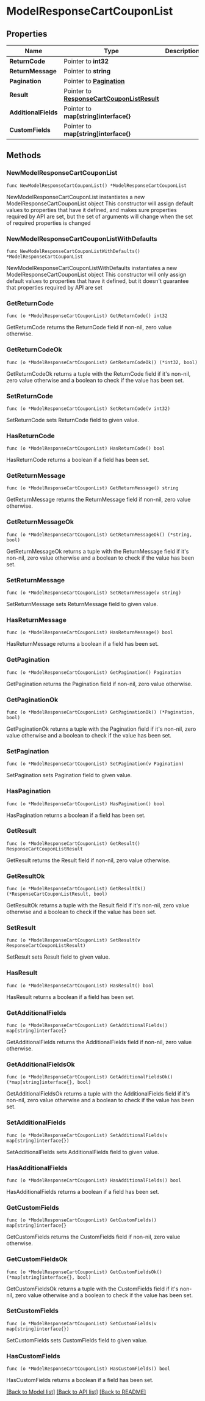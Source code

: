 # ModelResponseCartCouponList

## Properties

Name | Type | Description | Notes
------------ | ------------- | ------------- | -------------
**ReturnCode** | Pointer to **int32** |  | [optional] 
**ReturnMessage** | Pointer to **string** |  | [optional] 
**Pagination** | Pointer to [**Pagination**](Pagination.md) |  | [optional] 
**Result** | Pointer to [**ResponseCartCouponListResult**](ResponseCartCouponListResult.md) |  | [optional] 
**AdditionalFields** | Pointer to **map[string]interface{}** |  | [optional] 
**CustomFields** | Pointer to **map[string]interface{}** |  | [optional] 

## Methods

### NewModelResponseCartCouponList

`func NewModelResponseCartCouponList() *ModelResponseCartCouponList`

NewModelResponseCartCouponList instantiates a new ModelResponseCartCouponList object
This constructor will assign default values to properties that have it defined,
and makes sure properties required by API are set, but the set of arguments
will change when the set of required properties is changed

### NewModelResponseCartCouponListWithDefaults

`func NewModelResponseCartCouponListWithDefaults() *ModelResponseCartCouponList`

NewModelResponseCartCouponListWithDefaults instantiates a new ModelResponseCartCouponList object
This constructor will only assign default values to properties that have it defined,
but it doesn't guarantee that properties required by API are set

### GetReturnCode

`func (o *ModelResponseCartCouponList) GetReturnCode() int32`

GetReturnCode returns the ReturnCode field if non-nil, zero value otherwise.

### GetReturnCodeOk

`func (o *ModelResponseCartCouponList) GetReturnCodeOk() (*int32, bool)`

GetReturnCodeOk returns a tuple with the ReturnCode field if it's non-nil, zero value otherwise
and a boolean to check if the value has been set.

### SetReturnCode

`func (o *ModelResponseCartCouponList) SetReturnCode(v int32)`

SetReturnCode sets ReturnCode field to given value.

### HasReturnCode

`func (o *ModelResponseCartCouponList) HasReturnCode() bool`

HasReturnCode returns a boolean if a field has been set.

### GetReturnMessage

`func (o *ModelResponseCartCouponList) GetReturnMessage() string`

GetReturnMessage returns the ReturnMessage field if non-nil, zero value otherwise.

### GetReturnMessageOk

`func (o *ModelResponseCartCouponList) GetReturnMessageOk() (*string, bool)`

GetReturnMessageOk returns a tuple with the ReturnMessage field if it's non-nil, zero value otherwise
and a boolean to check if the value has been set.

### SetReturnMessage

`func (o *ModelResponseCartCouponList) SetReturnMessage(v string)`

SetReturnMessage sets ReturnMessage field to given value.

### HasReturnMessage

`func (o *ModelResponseCartCouponList) HasReturnMessage() bool`

HasReturnMessage returns a boolean if a field has been set.

### GetPagination

`func (o *ModelResponseCartCouponList) GetPagination() Pagination`

GetPagination returns the Pagination field if non-nil, zero value otherwise.

### GetPaginationOk

`func (o *ModelResponseCartCouponList) GetPaginationOk() (*Pagination, bool)`

GetPaginationOk returns a tuple with the Pagination field if it's non-nil, zero value otherwise
and a boolean to check if the value has been set.

### SetPagination

`func (o *ModelResponseCartCouponList) SetPagination(v Pagination)`

SetPagination sets Pagination field to given value.

### HasPagination

`func (o *ModelResponseCartCouponList) HasPagination() bool`

HasPagination returns a boolean if a field has been set.

### GetResult

`func (o *ModelResponseCartCouponList) GetResult() ResponseCartCouponListResult`

GetResult returns the Result field if non-nil, zero value otherwise.

### GetResultOk

`func (o *ModelResponseCartCouponList) GetResultOk() (*ResponseCartCouponListResult, bool)`

GetResultOk returns a tuple with the Result field if it's non-nil, zero value otherwise
and a boolean to check if the value has been set.

### SetResult

`func (o *ModelResponseCartCouponList) SetResult(v ResponseCartCouponListResult)`

SetResult sets Result field to given value.

### HasResult

`func (o *ModelResponseCartCouponList) HasResult() bool`

HasResult returns a boolean if a field has been set.

### GetAdditionalFields

`func (o *ModelResponseCartCouponList) GetAdditionalFields() map[string]interface{}`

GetAdditionalFields returns the AdditionalFields field if non-nil, zero value otherwise.

### GetAdditionalFieldsOk

`func (o *ModelResponseCartCouponList) GetAdditionalFieldsOk() (*map[string]interface{}, bool)`

GetAdditionalFieldsOk returns a tuple with the AdditionalFields field if it's non-nil, zero value otherwise
and a boolean to check if the value has been set.

### SetAdditionalFields

`func (o *ModelResponseCartCouponList) SetAdditionalFields(v map[string]interface{})`

SetAdditionalFields sets AdditionalFields field to given value.

### HasAdditionalFields

`func (o *ModelResponseCartCouponList) HasAdditionalFields() bool`

HasAdditionalFields returns a boolean if a field has been set.

### GetCustomFields

`func (o *ModelResponseCartCouponList) GetCustomFields() map[string]interface{}`

GetCustomFields returns the CustomFields field if non-nil, zero value otherwise.

### GetCustomFieldsOk

`func (o *ModelResponseCartCouponList) GetCustomFieldsOk() (*map[string]interface{}, bool)`

GetCustomFieldsOk returns a tuple with the CustomFields field if it's non-nil, zero value otherwise
and a boolean to check if the value has been set.

### SetCustomFields

`func (o *ModelResponseCartCouponList) SetCustomFields(v map[string]interface{})`

SetCustomFields sets CustomFields field to given value.

### HasCustomFields

`func (o *ModelResponseCartCouponList) HasCustomFields() bool`

HasCustomFields returns a boolean if a field has been set.


[[Back to Model list]](../README.md#documentation-for-models) [[Back to API list]](../README.md#documentation-for-api-endpoints) [[Back to README]](../README.md)


